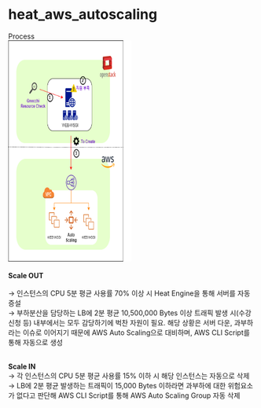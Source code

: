 # heat_aws_autoscaling
Process<br>
<img src="img/process.png" width="250px" height="450px" alt="Process"></img><br><br>
**Scale OUT**<br><br>
    → 인스턴스의 CPU 5분 평균 사용률 70% 이상 시 Heat Engine을 통해 서버를 자동 증설<br>
    → 부하분산을 담당하는 LB에 2분 평균 10,500,000 Bytes 이상 트래픽 발생 시(수강신청 등) 내부에서는 모두 감당하기에 벅찬 자원이 필요. 해당 상황은 서버 다운, 과부하라는 이슈로 이어지기 때문에 AWS Auto Scaling으로 대비하며, AWS CLI Script를 통해 자동으로 생성<br><br>

**Scale IN**<br>
    → 각 인스턴스의 CPU 5분 평균 사용률 15% 이하 시 해당 인스턴스는 자동으로 삭제<br>
    → LB에 2분 평균 발생하는 트래픽이 15,000 Bytes 이하라면 과부하에 대한 위험요소가 없다고 판단해 AWS CLI Script를 통해 AWS Auto Scaling Group 자동 삭제<br><br>